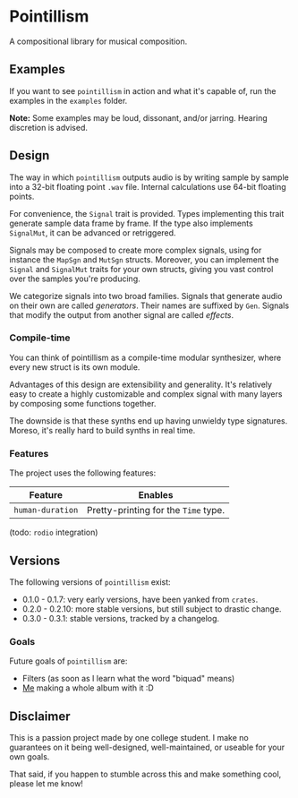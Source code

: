 # Pointillism

A compositional library for musical composition.

## Examples

If you want to see `pointillism` in action and what it's capable of, run the examples in the
`examples` folder.

**Note:** Some examples may be loud, dissonant, and/or jarring. Hearing discretion is advised.

## Design

The way in which `pointillism` outputs audio is by writing sample by sample into a 32-bit floating
point `.wav` file. Internal calculations use 64-bit floating points.

For convenience, the `Signal` trait is provided. Types implementing this trait generate sample data
frame by frame. If the type also implements `SignalMut`, it can be advanced or retriggered.

Signals may be composed to create more complex signals, using for instance the `MapSgn` and `MutSgn`
structs. Moreover, you can implement the `Signal` and `SignalMut` traits for your own structs,
giving you vast control over the samples you're producing.

We categorize signals into two broad families. Signals that generate audio on their own are called
*generators*. Their names are suffixed by `Gen`. Signals that modify the output from another signal
are called *effects*.

### Compile-time

You can think of pointillism as a compile-time modular synthesizer, where every new struct is its
own module.

Advantages of this design are extensibility and generality. It's relatively easy to create a highly
customizable and complex signal with many layers by composing some functions together.

The downside is that these synths end up having unwieldy type signatures. Moreso, it's really hard
to build synths in real time.

### Features

The project uses the following features:

| Feature | Enables |
|-|-|
| `human-duration` | Pretty-printing for the `Time` type. |

(todo: `rodio` integration)

## Versions

The following versions of `pointillism` exist:

- 0.1.0 - 0.1.7: very early versions, have been yanked from `crates`.
- 0.2.0 - 0.2.10: more stable versions, but still subject to drastic change.
- 0.3.0 - 0.3.1: stable versions, tracked by a changelog.

### Goals

Future goals of `pointillism` are:

- Filters (as soon as I learn what the word "biquad" means)
- [Me](https://viiii.bandcamp.com) making a whole album with it :D

## Disclaimer

This is a passion project made by one college student. I make no guarantees on it being
well-designed, well-maintained, or useable for your own goals.

That said, if you happen to stumble across this and make something cool, please let me know!